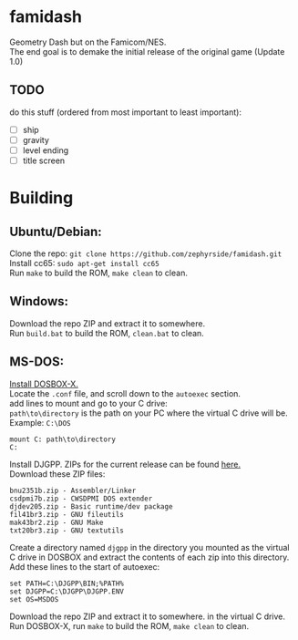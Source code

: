 # famidash

Geometry Dash but on the Famicom/NES.  
The end goal is to demake the initial release of the original game (Update 1.0)  

## TODO

do this stuff (ordered from most important to least important):  
- [ ] ship  
- [ ] gravity  
- [ ] level ending  
- [ ] title screen  

# Building
## Ubuntu/Debian:  
Clone the repo: ``git clone https://github.com/zephyrside/famidash.git``  
Install cc65: ``sudo apt-get install cc65``  
Run ``make`` to build the ROM, ``make clean`` to clean.    

## Windows:  
Download the repo ZIP and extract it to somewhere.  
Run ``build.bat`` to build the ROM, ``clean.bat`` to clean.  

## MS-DOS:  
[Install DOSBOX-X.](https://dosbox-x.com/)  
Locate the ``.conf`` file, and scroll down to the ``autoexec`` section.  
add lines to mount and go to your C drive:  
``path\to\directory`` is the path on your PC where the virtual C drive will be. Example: ``C:\DOS``
```
mount C: path\to\directory 
C:
```

Install DJGPP. ZIPs for the current release can be found [here.](https://www.delorie.com/pub/djgpp/current/v2gnu/)  
Download these ZIP files:  
```
bnu2351b.zip - Assembler/Linker
csdpmi7b.zip - CWSDPMI DOS extender
djdev205.zip - Basic runtime/dev package
fil41br3.zip - GNU fileutils
mak43br2.zip - GNU Make
txt20br3.zip - GNU textutils
```

Create a directory named ``djgpp`` in the directory you mounted as the virtual C drive in DOSBOX and extract the contents of each zip into this directory.  
Add these lines to the start of autoexec:  
```
set PATH=C:\DJGPP\BIN;%PATH%
set DJGPP=C:\DJGPP\DJGPP.ENV
set OS=MSDOS
```  

Download the repo ZIP and extract it to somewhere. in the virtual C drive.  
Run DOSBOX-X, run ``make`` to build the ROM, ``make clean`` to clean.  